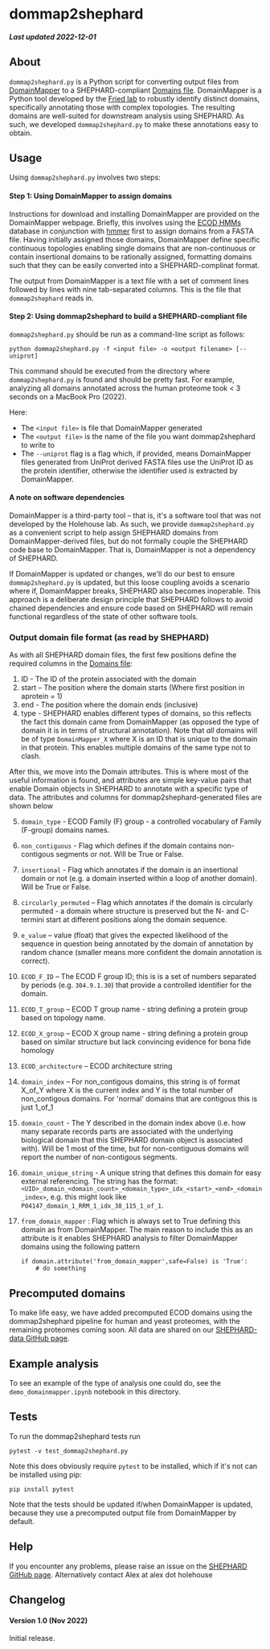 # dommap2shephard
##### Last updated 2022-12-01

## About
`dommap2shephard.py` is a Python script for converting output files from [DomainMapper]() to a SHEPHARD-compliant [Domains file](https://shephard.readthedocs.io/en/latest/shephard_file_types.html#domain-files). DomainMapper is a Python tool developed by the [Fried lab]() to robustly identify distinct domains, specifically annotating those with complex topologies. The resulting domains are well-suited for downstream analysis using SHEPHARD. As such, we developed `dommap2shephard.py` to make these annotations easy to obtain.

## Usage

Using `dommap2shephard.py` involves two steps:

#### Step 1: Using DomainMapper to assign domains
Instructions for download and installing DomainMapper are provided on the DomainMapper webpage. Briefly, this involves using the [ECOD HMMs](http://prodata.swmed.edu/ecod/complete/distribution) database in conjunction with [hmmer](http://hmmer.org/download.html) first to assign domains from a FASTA file. Having initially assigned those domains, DomainMapper define specific continuous topologies enabling single domains that are non-continuous or contain insertional domains to be rationally assigned, formatting domains such that they can be easily converted into a SHEPHARD-complinat format.

The output from DomainMapper is a text file with a set of comment lines followed by lines with nine tab-separated columns. This is the file that `dommap2shephard` reads in.

#### Step 2: Using dommap2shephard to build a SHEPHARD-compliant file
`dommap2shephard.py` should be run as a command-line script as follows:

	python dommap2shephard.py -f <input file> -o <output filename> [--uniprot]

This command should be executed from the directory where `dommap2shephard.py` is found and should be pretty fast. For example,  analyzing all domains annotated across the human proteome took < 3 seconds on a MacBook Pro (2022).

Here:

* The `<input file>` is file that DomainMapper generated 
* The `<output file>` is the name of the file you want dommap2shephard to write to
* The `--uniprot` flag is a flag which, if provided, means DomainMapper files generated from UniProt derived FASTA files use the UniProt ID as the protein identifier, otherwise the identifier used is extracted by DomainMapper.

#### A note on software dependencies
DomainMapper is a third-party tool – that is, it's a software tool that was not developed by the Holehouse lab. As such, we provide `dommap2shephard.py` as a convenient script to help assign SHEPHARD domains from DomainMapper-derived files, but do not formally couple the SHEPHARD code base to DomainMapper. That is, DomainMapper is not a dependency of SHEPHARD. 

If DomainMapper is updated or changes, we'll do our best to ensure `dommap2shephard.py` is updated, but this loose coupling avoids a scenario where if, DomainMapper breaks, SHEPHARD also becomes inoperable. This approach is a deliberate design principle that SHEPHARD follows to avoid chained dependencies and ensure code based on SHEPHARD will remain functional regardless of the state of other software tools.

### Output domain file format (as read by SHEPHARD)

As with all SHEPHARD domain files, the first few positions define the required columns in the [Domains file](https://shephard.readthedocs.io/en/latest/shephard_file_types.html#domain-files):

1. ID - The ID of the protein associated with the domain
2. start – The position where the domain starts (Where first position in aprotein = 1)
3. end - The position where the domain ends (inclusive)
4. type - SHEPHARD enables different types of domains, so this reflects the fact this domain came from DomainMapper (as opposed the type of domain it is in terms of structural annotation). Note that *all* domains will be of type `DomainMapper_X` where X is an ID that is unique to the domain in that protein. This enables multiple domains of the same type not to clash.

After this, we move into the Domain attributes. This is where most of the useful information is found, and attributes are simple key-value pairs that enable Domain objects in SHEPHARD to annotate with a specific type of data. The attributes and columns for dommap2shephard-generated files are shown below


5. `domain_type` - ECOD Family (F) group - a controlled vocabulary of Family (F-group) domains names.
6. `non_contiguous` - Flag which defines if the domain contains non-contigous segments or not. Will be True or False.
7. `insertional` - Flag which annotates if the domain is an insertional domain or not (e.g. a domain inserted within a loop of another domain). Will be True or False.
8. `circularly_permuted` – Flag which annotates if the domain is circularly permuted - a domain where structure is preserved but the N- and C-termini start at different positions along the domain sequence.
9. `e_value` – value (float) that gives the expected likelihood of the sequence in question being annotated by the domain of annotation by random chance (smaller means more confident the domain annotation is correct).
10. `ECOD_F_ID` – The ECOD F group ID; this is is a set of numbers separated by periods (e.g. `304.9.1.30`) that provide a controlled identifier for the domain.
11. `ECOD_T_group` – ECOD T group name - string defining a protein group based on topology name.
12. `ECOD_X_group` – ECOD X group name - string defining a protein group based on similar structure but lack convincing evidence for bona fide homology
13. `ECOD_architecture` – ECOD architecture string
14. `domain_index` – For non_contigous domains, this string is of format X_of_Y where X is the current index and Y is the total number of non_contigous domains. For 'normal' domains that are contigous this is just 1_of_1
15. `domain_count` - The Y described in the domain index above (i.e. how many separate records parts are associated with the underlying biological domain that this SHEPHARD domain object is associated with). Will be 1 most of the time, but for non-contiguous domains will report the number of non-contigous segments. 
16. `domain_unique_string` - A unique string that defines this domain for easy external referencing. The string has the format: `<UID>_domain_<domain_count>_<domain_type>_idx_<start>_<end>_<domain_index>`, e.g. this might look like `P04147_domain_1_RRM_1_idx_38_115_1_of_1`.
17. `from_domain_mapper` : Flag which is always set to True defining this domain as from DomainMapper. The main reason to include this as an attribute is it enables SHEPHARD analysis to filter DomainMapper domains using the following pattern

		if domain.attribute('from_domain_mapper',safe=False) is 'True':
		    # do something

## Precomputed domains
To make life easy, we have added precomputed ECOD domains using the dommap2shephard pipeline for human and yeast proteomes, with the remaining proteomes coming soon. All data are shared on our [SHEPHARD-data GitHub page](https://github.com/holehouse-lab/shephard-data).

## Example analysis
To see an example of the type of analysis one could do, see the `demo_domainmapper.ipynb` notebook in this directory.

## Tests

To run the dommap2shephard tests run

	pytest -v test_dommap2shephard.py
	
Note this does obviously require `pytest` to be installed, which if it's not can be installed using pip:

	pip install pytest	
	
Note that the tests should be updated if/when DomainMapper is updated, because they use a precomputed output file from DomainMapper by default.	
## Help
If you encounter any problems, please raise an issue on the [SHEPHARD GitHub page](https://github.com/holehouse-lab/shephard/issues). Alternatively contact Alex at alex dot holehouse 

## Changelog

#### Version 1.0 (Nov 2022)
Initial release.
	